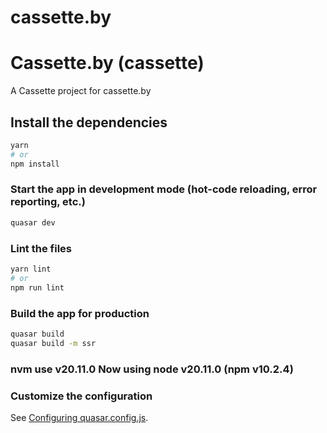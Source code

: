 # cassette.by

# Cassette.by (cassette)

A Cassette project for cassette.by

## Install the dependencies
```bash
yarn
# or
npm install
```

### Start the app in development mode (hot-code reloading, error reporting, etc.)
```bash
quasar dev
```


### Lint the files
```bash
yarn lint
# or
npm run lint
```



### Build the app for production
```bash
quasar build
quasar build -m ssr
```

### nvm use v20.11.0 Now using node v20.11.0 (npm v10.2.4)

### Customize the configuration
See [Configuring quasar.config.js](https://v2.quasar.dev/quasar-cli-vite/quasar-config-js).
